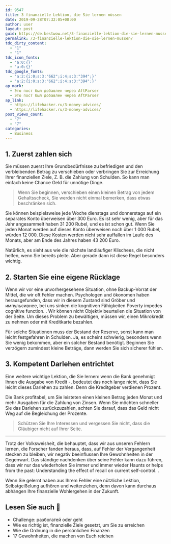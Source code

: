 ```yaml
---
id: 9547
title: 3 finanzielle Lektion, die Sie lernen müssen
date: 2019-09-28T07:32:05+00:00
author: user
layout: post
guid: https://de.bestwow.net/3-finanzielle-lektion-die-sie-lernen-mussen/
permalink: /3-finanzielle-lektion-die-sie-lernen-mussen/
tdc_dirty_content:
  - "1"
  - "1"
tdc_icon_fonts:
  - 'a:0:{}'
  - 'a:0:{}'
tdc_google_fonts:
  - 'a:2:{i:0;s:3:"662";i:4;s:3:"394";}'
  - 'a:2:{i:0;s:3:"662";i:4;s:3:"394";}'
ap_mark:
  - Это пост был добавлен через AftParser
  - Это пост был добавлен через AftParser
ap_link:
  - https://lifehacker.ru/3-money-advices/
  - https://lifehacker.ru/3-money-advices/
post_views_count:
  - "7"
  - "7"
categories:
  - Business
---
```

## 1. Zuerst zahlen sich

Sie müssen zuerst Ihre Grundbedürfnisse zu befriedigen und den verbleibenden Betrag zu verschieben oder verbringen Sie zur Erreichung Ihrer finanziellen Ziele, Z. B. die Zahlung von Schulden. So kann man einfach keine Chance Geld für unnötige Dinge.

> Wenn Sie beginnen, verschieben einen kleinen Betrag von jedem Gehaltsscheck, Sie werden nicht einmal bemerken, dass etwas beschränken sich.

Sie können beispielsweise jede Woche dienstags und donnerstags auf ein separates Konto überweisen über 300 Euro. Es ist sehr wenig, aber für das Jahr angesammelt haben 31 200 Rubel, und es ist schon gut. Wenn Sie jeden Monat werden auf dieses Konto überweisen noch über 1 000 Rubel, würden 12 000. Diese Kosten werden nicht sehr auffallen im Laufe des Monats, aber am Ende des Jahres haben 43 200 Euro.

Natürlich, es sieht aus wie die nächste landläufiger Klischees, die nicht helfen, wenn Sie bereits pleite. Aber gerade dann ist diese Regel besonders wichtig.

## 2. Starten Sie eine eigene Rücklage

Wenn wir vor eine unvorhergesehene Situation, ohne Backup-Vorrat der Mittel, die wir oft Fehler machen. Psychologen und ökonomen haben herausgefunden, dass wir in diesem Zustand sind Gröber und импульсивнее, bei uns sinken die kognitiven Fähigkeiten <span><span> Poverty impedes cognitive function. </span> </span>. Wir können nicht Objektiv beurteilen die Situation von der Seite. Um dieses Problem zu bewältigen, müssen wir, einen Mikrokredit zu nehmen oder mit Kreditkarte bezahlen.

Für solche Situationen muss der Bestand der Reserve, sonst kann man leicht festgefahren in Schulden. Ja, es scheint schwierig, besonders wenn Sie wenig bekommen, aber ein solcher Bestand benötigt. Beginnen Sie verzögern zumindest kleine Beträge, dann werden Sie sich sicherer fühlen.

## 3. Kompetent Darlehen entrichtet

Eine weitere wichtige Lektion, die Sie lernen: wenn die Bank genehmigt Ihnen die Ausgabe von Kredit -, bedeutet das noch lange nicht, dass Sie leicht dieses Darlehen zu zahlen. Denn die Kreditgeber verdienen Prozent.

Die Bank profitabel, um Sie leisteten einen kleinen Betrag jeden Monat und mehr Ausgaben für die Zahlung von Zinsen. Wenn Sie möchten schneller Sie das Darlehen zurückzuzahlen, achten Sie darauf, dass das Geld nicht Weg auf die Begleichung der Prozente.

> Schützen Sie Ihre Interessen und vergessen Sie nicht, dass die Gläubiger nicht auf Ihrer Seite.

* * *

Trotz der Volksweisheit, die behauptet, dass wir aus unseren Fehlern lernen, die Forscher fanden heraus, dass, auf Fehler der Vergangenheit stecken zu bleiben, wir negativ beeinflussen Ihre Gewohnheiten in der Gegenwart. Das ständige nachdenken über seine Fehler kann dazu führen, dass wir nur das wiederholen Sie immer und immer wieder <span><span> Haunts or helps from the past: Understanding the effect of recall on current self-control. </span> </span>.

Wenn Sie gelernt haben aus Ihrem Fehler eine nützliche Lektion, Selbstgeißelung aufhören und weiterziehen, denn davon kann durchaus abhängen Ihre finanzielle Wohlergehen in der Zukunft.

<div>
  <h2 class="read-also__title">
    <span>Lesen Sie auch</span> <span>🧐 </span>
  </h2>
  
  <ul class="read-also__list">
    <li>
      Challenge: разбогатей oder geht
    </li>
    <li>
      Wie es richtig ist, finanzielle Ziele gesetzt, um Sie zu erreichen
    </li>
    <li>
      Wie die Ordnung in die persönlichen Finanzen
    </li>
    <li>
      17 Gewohnheiten, die machen von Euch reichen
    </li>
  </ul>
</div>